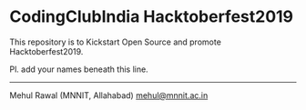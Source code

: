 CodingClubIndia Hacktoberfest2019
==================================================================================

This repository is to Kickstart Open Source and promote Hacktoberfest2019.

Pl. add your names beneath this line.
 
 ---------------------------------------------------------------------------------
 
 
 Mehul Rawal (MNNIT, Allahabad)  mehul@mnnit.ac.in
